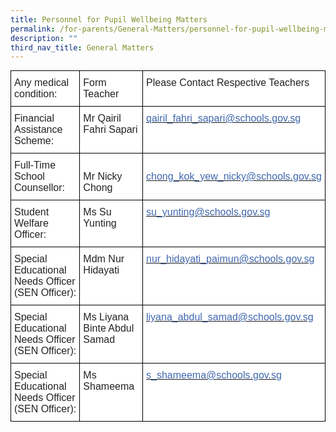 ```yaml
---
title: Personnel for Pupil Wellbeing Matters
permalink: /for-parents/General-Matters/personnel-for-pupil-wellbeing-matters/
description: ""
third_nav_title: General Matters
---
```

<style type="text/css">
.tg  {border-collapse:collapse;border-spacing:0;margin:0px auto;}
.tg td{border-color:black;border-style:solid;border-width:1px;font-family:Arial, sans-serif;font-size:14px;
  overflow:hidden;padding:10px 5px;word-break:normal;}
.tg th{border-color:black;border-style:solid;border-width:1px;font-family:Arial, sans-serif;font-size:14px;
  font-weight:normal;overflow:hidden;padding:10px 5px;word-break:normal;}
.tg .tg-g6yu{background-color:#FFF;color:#222;font-size:16px;text-align:left;vertical-align:top}
.tg .tg-zurh{background-color:#FFF;color:#4067AE;font-size:16px;text-align:left;vertical-align:top}
</style>
<table class="tg">
<tbody>
  <tr>
    <td class="tg-g6yu">Any medical condition: <br></td>
    <td class="tg-g6yu">  Form Teacher </td>
    <td class="tg-g6yu">Please Contact Respective Teachers </td>
  </tr>
  <tr>
    <td class="tg-g6yu">Financial Assistance Scheme: <br></td>
    <td class="tg-g6yu">Mr Qairil Fahri Sapari</td>
    <td class="tg-zurh"><a href="mailto:qairil_fahri_sapari@schools.gov.sg"><span style="text-decoration:none;color:#4067AE">qairil_fahri_sapari@schools.gov.sg</span></a><br> </td>
  </tr>
  <tr>
    <td class="tg-g6yu">Full-Time School Counsellor: </td>
    <td class="tg-g6yu"> <br>Mr Nicky Chong<br></td>
    <td class="tg-g6yu"><br><a href="mailto:chong_kok_yew_nicky@schools.gov.sg"><span style="text-decoration:none;color:#4067AE">chong_kok_yew_nicky@schools.gov.sg</span></a></td>
  </tr>
  <tr>
    <td class="tg-g6yu">Student Welfare Officer:</td>
    <td class="tg-g6yu">Ms Su Yunting</td>
    <td class="tg-zurh"><a href="mailto:su_yunting@schools.gov.sg"><span style="text-decoration:none;color:#4067AE">su_yunting@schools.gov.sg</span></a></td>
  </tr>
  <tr>
    <td class="tg-g6yu">Special Educational Needs Officer (SEN Officer):<br></td>
    <td class="tg-g6yu">Mdm Nur Hidayati</td>
    <td class="tg-g6yu"><a href="mailto:nur_hidayati_paimun@schools.gov.sg"><span style="text-decoration:none;color:#4067AE">nur_hidayati_paimun@schools.gov.sg</span></a></td>
  </tr>
  <tr>
    <td class="tg-g6yu">Special Educational Needs Officer (SEN Officer):</td>
    <td class="tg-g6yu">Ms Liyana Binte Abdul Samad</td>
    <td class="tg-zurh"><a href="mailto:liyana_abdul_samad@schools.gov.sg"><span style="text-decoration:none;color:#4067AE">liyana_abdul_samad@schools.gov.sg</span></a> </td>
  </tr>
  <tr>
    <td class="tg-g6yu">Special Educational Needs Officer (SEN Officer):</td>
    <td class="tg-g6yu">Ms Shameema</td>
    <td class="tg-zurh"><a href="mailto:s_shameema@schools.gov.sg"><span style="text-decoration:none;color:#4067AE">s_shameema@schools.gov.sg </span></a></td>
  </tr>
</tbody>
</table>